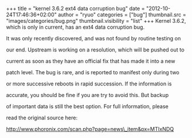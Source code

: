 +++
title = "kernel 3.6.2 ext4 data corruption bug"
date = "2012-10-24T17:46:36+02:00"
author = "ryuo"
categories = ["bug"]
thumbnail.src = "images/categories/bug.png"
thumbnail.visibility = "list"
+++
Kernel 3.6.2, which is only in current, has an ext4 data corruption bug.  

 It was only recently discovered, and was not found by routine testing on  

 our end. Upstream is working on a resolution, which will be pushed out to  

 current as soon as they have an official fix that has made it into a new  

 patch level. The bug is rare, and is reported to manifest only during two  

 or more successive reboots in rapid succession. If the information is  

 accurate, you should be fine if you are try to avoid this. But backup  

 of important data is still the best option. For full information, please  

 read the original source here:  

 http://www.phoronix.com/scan.php?page=news\_item&px=MTIxNDQ